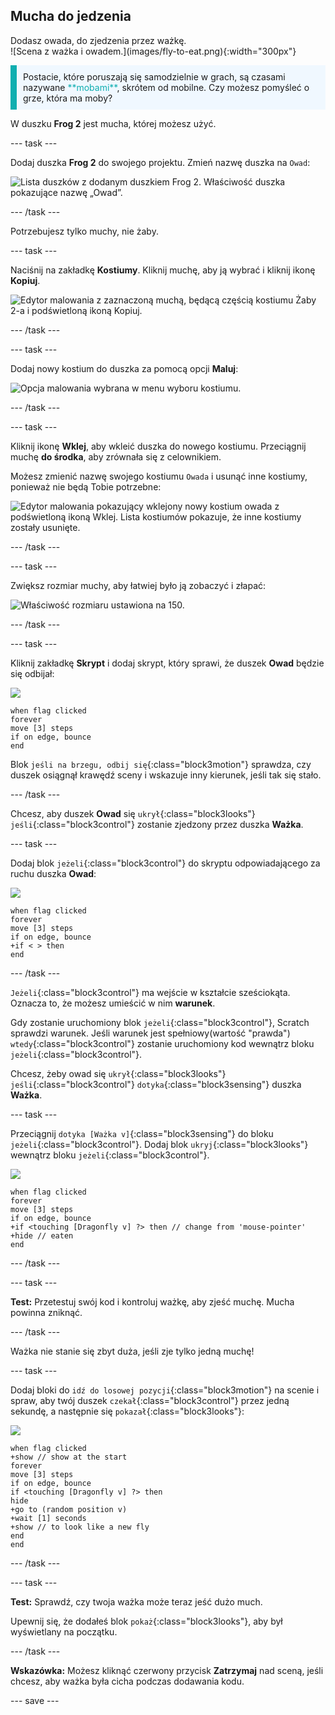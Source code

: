 ## Mucha do jedzenia

<div style="display: flex; flex-wrap: wrap">
<div style="flex-basis: 200px; flex-grow: 1; margin-right: 15px;">
Dodasz owada, do zjedzenia przez ważkę. 
</div>
<div>
![Scena z ważka i owadem.](images/fly-to-eat.png){:width="300px"}
</div>
</div>

<p style="border-left: solid; border-width:10px; border-color: #0faeb0; background-color: aliceblue; padding: 10px;">
Postacie, które poruszają się samodzielnie w grach, są czasami nazywane <span style="color: #0faeb0">**mobami**</span>, skrótem od mobilne. Czy możesz pomyśleć o grze, która ma moby?</p>

W duszku **Frog 2** jest mucha, której możesz użyć.

--- task ---

Dodaj duszka **Frog 2** do swojego projektu. Zmień nazwę duszka na `Owad`:

![Lista duszków z dodanym duszkiem Frog 2. Właściwość duszka pokazujące nazwę „Owad”.](images/fly-sprite.png)


--- /task ---

Potrzebujesz tylko muchy, nie żaby.

--- task ---

Naciśnij na zakładkę **Kostiumy**. Kliknij muchę, aby ją wybrać i kliknij ikonę **Kopiuj**.

![Edytor malowania z zaznaczoną muchą, będącą częścią kostiumu Żaby 2-a i podświetloną ikoną Kopiuj.](images/copy-fly.png)

--- /task ---

--- task ---

Dodaj nowy kostium do duszka za pomocą opcji **Maluj**:

![Opcja malowania wybrana w menu wyboru kostiumu.](images/paint-sprite.png)

--- /task ---

--- task ---

Kliknij ikonę **Wklej**, aby wkleić duszka do nowego kostiumu. Przeciągnij muchę **do środka**, aby zrównała się z celownikiem.

Możesz zmienić nazwę swojego kostiumu `Owada` i usunąć inne kostiumy, ponieważ nie będą Tobie potrzebne:

![Edytor malowania pokazujący wklejony nowy kostium owada z podświetloną ikoną Wklej. Lista kostiumów pokazuje, że inne kostiumy zostały usunięte.](images/fly-costume.png)

--- /task ---

--- task ---

Zwiększ rozmiar muchy, aby łatwiej było ją zobaczyć i złapać:

![Właściwość rozmiaru ustawiona na 150.](images/fly-size.png)

--- /task ---

--- task ---

Kliknij zakładkę **Skrypt** i dodaj skrypt, który sprawi, że duszek **Owad** będzie się odbijał:

![](images/fly-icon.png)

```blocks3
when flag clicked
forever
move [3] steps
if on edge, bounce
end
```

Blok `jeśli na brzegu, odbij się`{:class="block3motion"} sprawdza, czy duszek osiągnął krawędź sceny i wskazuje inny kierunek, jeśli tak się stało.

--- /task ---

Chcesz, aby duszek **Owad** się `ukrył`{:class="block3looks"} `jeśli`{:class="block3control"} zostanie zjedzony przez duszka **Ważka**.

--- task ---

Dodaj blok `jeżeli`{:class="block3control"} do skryptu odpowiadającego za ruchu duszka **Owad**:

![](images/fly-icon.png)

```blocks3
when flag clicked
forever
move [3] steps
if on edge, bounce
+if < > then 
end
```
--- /task ---

`Jeżeli`{:class="block3control"} ma wejście w kształcie sześciokąta. Oznacza to, że możesz umieścić w nim **warunek**.

Gdy zostanie uruchomiony blok `jeżeli`{:class="block3control"}, Scratch sprawdzi warunek. Jeśli warunek jest spełniowy(wartość "prawda") `wtedy`{:class="block3control"} zostanie uruchomiony kod wewnątrz bloku `jeżeli`{:class="block3control"}.

Chcesz, żeby owad się `ukrył`{:class="block3looks"} `jeśli`{:class="block3control"} `dotyka`{:class="block3sensing"} duszka **Ważka**.

--- task ---

Przeciągnij `dotyka [Ważka v]`{:class="block3sensing"} do bloku `jeżeli`{:class="block3control"}. Dodaj blok `ukryj`{:class="block3looks"} wewnątrz bloku `jeżeli`{:class="block3control"}.

![](images/fly-icon.png)

```blocks3
when flag clicked
forever
move [3] steps
if on edge, bounce
+if <touching [Dragonfly v] ?> then // change from 'mouse-pointer'
+hide // eaten
end
```

--- /task ---

--- task ---

**Test:** Przetestuj swój kod i kontroluj ważkę, aby zjeść muchę. Mucha powinna zniknąć.

--- /task ---

Ważka nie stanie się zbyt duża, jeśli zje tylko jedną muchę!

--- task ---

Dodaj bloki do `idź do losowej pozycji`{:class="block3motion"} na scenie i spraw, aby twój duszek `czekał`{:class="block3control"} przez jedną sekundę, a następnie się `pokazał`{:class="block3looks"}:

![](images/fly-icon.png)

```blocks3
when flag clicked
+show // show at the start
forever
move [3] steps
if on edge, bounce
if <touching [Dragonfly v] ?> then
hide
+go to (random position v)
+wait [1] seconds
+show // to look like a new fly
end
end
```

--- /task ---

--- task ---

**Test:** Sprawdź, czy twoja ważka może teraz jeść dużo much.

Upewnij się, że dodałeś blok `pokaż`{:class="block3looks"}, aby był wyświetlany na początku.

--- /task ---

**Wskazówka:** Możesz kliknąć czerwony przycisk **Zatrzymaj** nad sceną, jeśli chcesz, aby ważka była cicha podczas dodawania kodu.

--- save ---
